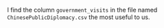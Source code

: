 I find the column `government_visits` in the file named `ChinesePublicDiplomacy.csv` the most useful to us.

